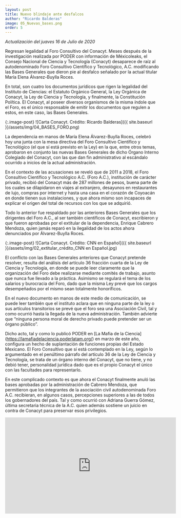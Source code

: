 ```yaml
---
layout: post
title: Nuevo blindaje ante desfalcos
author: "Ricardo Balderas"
image: 05_Nuevas_bases.png
order: 5
---
```

_Actualización del juaves 16 de Julio de 2020_

Regresan legalidad al Foro Consultivo del Conacyt. Meses después de la investigación realizada por PODER con información de Méxicoleaks, el Consejo Nacional de Ciencia y Tecnología (Conacyt) desaparece de raíz al autodenominado Foro Consultivo Científico y Tecnológico, A.C. modificando las Bases Generales que dieron pie al desfalco señalado por la actual titular María Elena Álvarez-Buylla Roces.  

En total, son cuatro los documentos jurídicos que rigen la legalidad del Instituto de Ciencias: el Estatuto Orgánico General, la Ley Orgánica de Conacyt, la Ley de Ciencia y Tecnología, y finalmente, la Constitución Política. El Conacyt, al poseer diversos organismos de la misma índole que el Foro, es el único responsable de emitir los documentos que regulen a estos, en este caso, las Bases Generales. 

{:.image-post}
![Carta Conacyt. Crédito: Ricardo Balderas]({{ site.baseurl }}/assets/img/04_BASES_FORO.png)

La dependencia en manos de María Elena Álvarez-Buylla Roces, celebró hoy una junta con la mesa directiva del Foro Consultivo Científico y Tecnológico (el que sí está previsto en la Ley) en la que, entre otros temas, aprobaron en conjunto las nuevas Bases Generales de dicho Órgano Interno Colegiado del Conacyt, con las que dan fin administrativo al escándalo ocurrido a inicios de la actual administración.

En el contexto de las acusaciones se reveló que de 2011 a 2018, el Foro Consultivo Científico y Tecnológico A.C. (Foro A.C.), institución de carácter privado, recibió del Conacyt más de 287 millones de pesos, buena parte de los cuales se dilapidaron en viajes al extranjero, desayunos en restaurantes de lujo, compras por internet y hasta una casa en el corazón de Coyoacán en donde tienen sus instalaciones, y que ahora mismo son incapaces de explicar el origen del total de recursos con los que se adquirió. 

Todo lo anterior fue respaldado por las anteriores Bases Generales que los dirigentes del Foro A.C., al ser también científicos de Conacyt, escribieron y que fueron aprobadas por el extitular de la dependencia, Enrique Cabrero Mendoza, quien jamás reparó en la ilegalidad de los actos ahora denunciados por Álvarez-Buylla Roces.

{:.image-post}
![Carta Conacyt. Crédito: CNN en Español]({{ site.baseurl }}/assets/img/02_extitular_crédito_CNN en Español.jpg)

El conflicto con las Bases Generales anteriores que Conacyt pretende resolver, resulta del análisis del artículo 36 fracción cuarta de la Ley de Ciencia y Tecnología, en donde se puede leer claramente que la organización del Foro debe realizarse mediante comités de trabajo, asunto que nunca fue llevado a la práctica. Asimismo se regulará el tema de los salarios y burocracia del Foro, dado que la misma Ley prevé que los cargos desempeñados por el mismo sean totalmente honoríficos. 

En el nuevo documento en manos de este medio de comunicación, se puede leer también que el instituto aclara que en ninguna parte de la ley o sus artículos transitorios se prevé que el foro sea una Asociación Civil, tal y como ocurrió hasta la llegada de la nueva administración. También advierte que “ninguna persona moral de derecho privado puede pretender ser un órgano público”. 

Dicho acto, tal y como lo publicó PODER en [La Mafia de la Ciencia] (https://lamafiadelaciencia.poderlatam.org/) en marzo de este año, configura un hecho de suplantación de funciones propias del Estado Mexicano. El Foro Consultivo que sí está contemplado en la Ley, según lo argumentado en el penúltimo párrafo del artículo 36 de la Ley de Ciencia y Tecnología, se trata de un órgano interno del Conacyt, que no tiene, y no debió tener, personalidad jurídica dado que es el propio Conacyt el único con las facultades para representarlo. 

En este complicado contexto es que ahora el Conacyt finalmente anuló las bases aprobadas por la administración de Cabrero Mendoza, que permitieron que los integrantes de la asociación civil autodenominada Foro A.C. recibieran, en algunos casos, percepciones superiores a las de todos los gobernadores del país. Tal y como ocurrió con Adriana Guerra Gómez, última secretaria técnica de la A.C. quien además sostiene un juicio en contra de Conacyt para preservar esos privilegios.


<iframe width="560" height="315" src="https://www.youtube.com/embed/VDp3kBnqq98" frameborder="0" allow="accelerometer; autoplay; encrypted-media; gyroscope; picture-in-picture" allowfullscreen></iframe>

